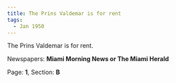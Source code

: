 ```yaml
---  
title: The Prins Valdemar is for rent  
tags:  
  - Jan 1950  
---  
```

  
The Prins Valdemar is for rent.  
  
Newspapers: **Miami Morning News or The Miami Herald**  
  
Page: **1**, Section: **B** 
